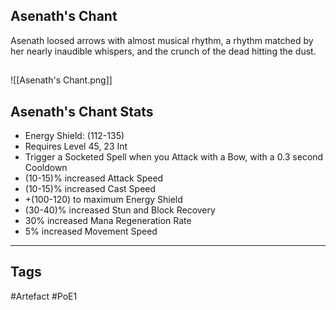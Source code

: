 ## Asenath's Chant
Asenath loosed arrows with almost musical rhythm,
a rhythm matched by her nearly inaudible whispers,
and the crunch of the dead hitting the dust.
##
![[Asenath's Chant.png]]
## Asenath's Chant Stats
- Energy Shield: (112-135)
- Requires Level 45, 23 Int
- Trigger a Socketed Spell when you Attack with a Bow, with a 0.3 second Cooldown
- (10-15)% increased Attack Speed
- (10-15)% increased Cast Speed
- +(100-120) to maximum Energy Shield
- (30-40)% increased Stun and Block Recovery
- 30% increased Mana Regeneration Rate
- 5% increased Movement Speed


---
## Tags
#Artefact
#PoE1